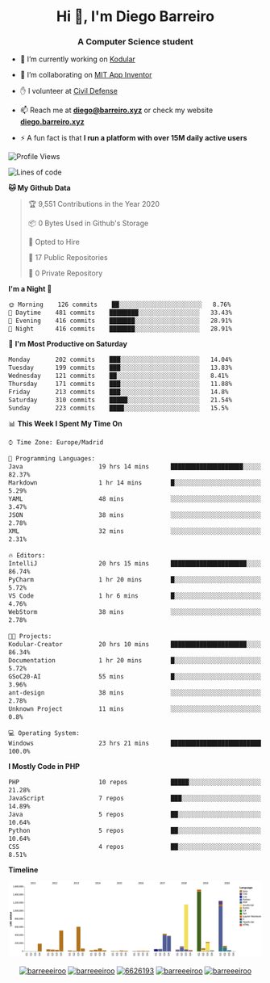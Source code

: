 <h1 align="center">Hi 👋, I'm Diego Barreiro</h1>
<h3 align="center">A Computer Science student</h3>

- 🔭 I’m currently working on [Kodular](https://www.kodular.io)

- 👯 I’m collaborating on [MIT App Inventor](https://github.com/mit-cml/appinventor-sources)

- ✋ I volunteer at [Civil Defense](https://proteccioncivil.sdc.gal)

- 📫 Reach me at **diego@barreiro.xyz** or check my website **[diego.barreiro.xyz](https://diego.barreiro.xyz)**

- ⚡ A fun fact is that **I run a platform with over 15M daily active users**

<!--START_SECTION:waka-->
![Profile Views](http://img.shields.io/badge/Profile%20Views-18-blue)

![Lines of code](https://img.shields.io/badge/From%20Hello%20World%20I%27ve%20Written-21.7%20million%20lines%20of%20code-blue)

**🐱 My Github Data** 

> 🏆 9,551 Contributions in the Year 2020
 > 
> 📦 0 Bytes Used in Github's Storage 
 > 
> 💼 Opted to Hire
 > 
> 📜 17 Public Repositories
 > 
> 🔑 0 Private Repository 
 > 
**I'm a Night 🦉** 

```text
🌞 Morning    126 commits    ██░░░░░░░░░░░░░░░░░░░░░░░   8.76% 
🌆 Daytime    481 commits    ████████░░░░░░░░░░░░░░░░░   33.43% 
🌃 Evening    416 commits    ███████░░░░░░░░░░░░░░░░░░   28.91% 
🌙 Night      416 commits    ███████░░░░░░░░░░░░░░░░░░   28.91%

```
📅 **I'm Most Productive on Saturday** 

```text
Monday       202 commits    ███░░░░░░░░░░░░░░░░░░░░░░   14.04% 
Tuesday      199 commits    ███░░░░░░░░░░░░░░░░░░░░░░   13.83% 
Wednesday    121 commits    ██░░░░░░░░░░░░░░░░░░░░░░░   8.41% 
Thursday     171 commits    ███░░░░░░░░░░░░░░░░░░░░░░   11.88% 
Friday       213 commits    ███░░░░░░░░░░░░░░░░░░░░░░   14.8% 
Saturday     310 commits    █████░░░░░░░░░░░░░░░░░░░░   21.54% 
Sunday       223 commits    ████░░░░░░░░░░░░░░░░░░░░░   15.5%

```


📊 **This Week I Spent My Time On** 

```text
⌚︎ Time Zone: Europe/Madrid

💬 Programming Languages: 
Java                     19 hrs 14 mins      ████████████████████░░░░░   82.37% 
Markdown                 1 hr 14 mins        █░░░░░░░░░░░░░░░░░░░░░░░░   5.29% 
YAML                     48 mins             ░░░░░░░░░░░░░░░░░░░░░░░░░   3.47% 
JSON                     38 mins             ░░░░░░░░░░░░░░░░░░░░░░░░░   2.78% 
XML                      32 mins             ░░░░░░░░░░░░░░░░░░░░░░░░░   2.31%

🔥 Editors: 
IntelliJ                 20 hrs 15 mins      █████████████████████░░░░   86.74% 
PyCharm                  1 hr 20 mins        █░░░░░░░░░░░░░░░░░░░░░░░░   5.72% 
VS Code                  1 hr 6 mins         █░░░░░░░░░░░░░░░░░░░░░░░░   4.76% 
WebStorm                 38 mins             ░░░░░░░░░░░░░░░░░░░░░░░░░   2.78%

🐱‍💻 Projects: 
Kodular-Creator          20 hrs 10 mins      █████████████████████░░░░   86.34% 
Documentation            1 hr 20 mins        █░░░░░░░░░░░░░░░░░░░░░░░░   5.72% 
GSoC20-AI                55 mins             █░░░░░░░░░░░░░░░░░░░░░░░░   3.96% 
ant-design               38 mins             ░░░░░░░░░░░░░░░░░░░░░░░░░   2.78% 
Unknown Project          11 mins             ░░░░░░░░░░░░░░░░░░░░░░░░░   0.8%

💻 Operating System: 
Windows                  23 hrs 21 mins      █████████████████████████   100.0%

```

**I Mostly Code in PHP** 

```text
PHP                      10 repos            █████░░░░░░░░░░░░░░░░░░░░   21.28% 
JavaScript               7 repos             ███░░░░░░░░░░░░░░░░░░░░░░   14.89% 
Java                     5 repos             ██░░░░░░░░░░░░░░░░░░░░░░░   10.64% 
Python                   5 repos             ██░░░░░░░░░░░░░░░░░░░░░░░   10.64% 
CSS                      4 repos             ██░░░░░░░░░░░░░░░░░░░░░░░   8.51%

```


**Timeline**

![Chart not found](https://github.com/barreeeiroo/barreeeiroo/blob/master/charts/bar_graph.png) 


<!--END_SECTION:waka-->

<p align="center">
<a href="https://twitter.com/barreeeiroo" target="blank"><img align="center" src="https://cdn.jsdelivr.net/npm/simple-icons@3.0.1/icons/twitter.svg" alt="barreeeiroo" height="20" width="20" /></a>
<a href="https://linkedin.com/in/barreeeiroo" target="blank"><img align="center" src="https://cdn.jsdelivr.net/npm/simple-icons@3.0.1/icons/linkedin.svg" alt="barreeeiroo" height="20" width="20" /></a>
<a href="https://stackoverflow.com/users/6626193" target="blank"><img align="center" src="https://cdn.jsdelivr.net/npm/simple-icons@3.0.1/icons/stackoverflow.svg" alt="6626193" height="20" width="20" /></a>
<a href="https://fb.com/barreeeiroo" target="blank"><img align="center" src="https://cdn.jsdelivr.net/npm/simple-icons@3.0.1/icons/facebook.svg" alt="barreeeiroo" height="20" width="20" /></a>
<a href="https://instagram.com/barreeeiroo" target="blank"><img align="center" src="https://cdn.jsdelivr.net/npm/simple-icons@3.0.1/icons/instagram.svg" alt="barreeeiroo" height="20" width="20" /></a>
</p>
